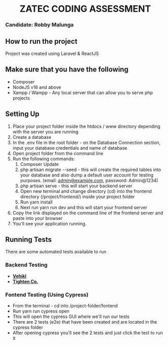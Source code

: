 <h1 align="center">
ZATEC CODING ASSESSMENT</h1>
<h3>Candidate: Robby Malunga</h3>

## How to run the project

Project was created using Laravel & ReactJS

## Make sure that you have the following

- Composer
- NodeJS v16 and above
- Xampp / Wampp - Any local server that can allow you to serve php projects

## Setting Up

1. Place your project folder inside the htdocs / www directory depending with the server you are running
2. Create a database
3. In the .env file in the root folder - on the Database Connection section, input your database credentials and name of
   database
4. Open project folder from the command line
5. Run the following commands:
    1. Composer Update
    2. php artisan migrate --seed - this will create the required tables into your database and also dump a default user
       account for testing purposes. (email: admin@example.com, password: Admin@1234)
    3. php artisan serve - this will start your backend server
    4. Open new terminal and change directory (cd) into the frontend directory (/project/frontend/) inside your project
       folder
    5. Run yarn install
    6. Next run yarn run dev and this will start your frontend server
7. Copy the link displayed on the command line of the frontend server and paste into your browser
8. You'll see your application running.

## Running Tests

There are some automated tests available to run

### Backend Testing

- **[Vehikl](https://vehikl.com/)**
- **[Tighten Co.](https://tighten.co)**

### Fontend Testing (Using Cypress)

- From the terminal - cd into /project-folder/fontend
- Run yarn run cypress open
- This will open the cypress GUI where we'll run our tests
- There are 2 tests (e2e) that have been created and are located in the cypress folder
- After opening cypress you'll see the 2 tests and just click the test to run it


